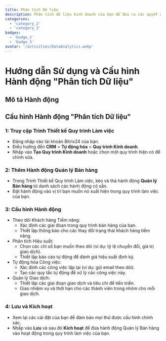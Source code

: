 ```yaml
---
title: Phân tích Dữ liệu
description: Phân tích dữ liệu kinh doanh của bạn để đưa ra các quyết định sáng suốt.
categories: 
  - 'category_2'
  - 'category_3'
badges: 
  - 'badge_2'
  - 'badge_3'
avatar: '/activities/DataAnalytics.webp'
---
```

# Hướng dẫn Sử dụng và Cấu hình Hành động "Phân tích Dữ liệu"

## Mô tả Hành động

## **Cấu hình Hành động "Phân tích Dữ liệu"**

### 1: Truy cập Trình Thiết kế Quy trình Làm việc
- Đăng nhập vào tài khoản Bitrix24 của bạn.
- Điều hướng đến **CRM** > **Tự động hóa** > **Quy trình Kinh doanh**.
- Nhấp vào **Tạo Quy trình Kinh doanh** hoặc chọn một quy trình hiện có để chỉnh sửa.

### 2: Thêm Hành động Quản lý Bán hàng
- Trong Trình Thiết kế Quy trình Làm việc, kéo và thả hành động **Quản lý Bán hàng** từ danh sách các hành động có sẵn.
- Đặt hành động vào vị trí bạn muốn nó xuất hiện trong quy trình làm việc của bạn.

### 3: Cấu hình Hành động
- Theo dõi Khách hàng Tiềm năng:
  - Xác định các giai đoạn trong quy trình bán hàng của bạn.
  - Thiết lập thông báo cho các thay đổi trạng thái khách hàng tiềm năng.
- Phân tích Hiệu suất:
  - Chọn các chỉ số bạn muốn theo dõi (ví dụ: tỷ lệ chuyển đổi, giá trị giao dịch).
  - Thiết lập báo cáo tự động để đánh giá hiệu suất định kỳ.
- Tự động hóa Công việc:
  - Xác định các công việc lặp lại (ví dụ: gửi email theo dõi).
  - Tạo các quy tắc tự động để xử lý các công việc này.
- Quản lý Giao dịch:
  - Thiết lập các giai đoạn giao dịch và tiêu chí để tiến triển.
  - Giao nhiệm vụ và thời hạn cho các thành viên trong nhóm cho mỗi giao dịch.

### 4: Lưu và Kích hoạt
- Xem lại các cài đặt của bạn để đảm bảo mọi thứ được cấu hình chính xác.
- Nhấp vào **Lưu** và sau đó **Kích hoạt** để đưa hành động Quản lý Bán hàng vào hoạt động trong quy trình làm việc của bạn.